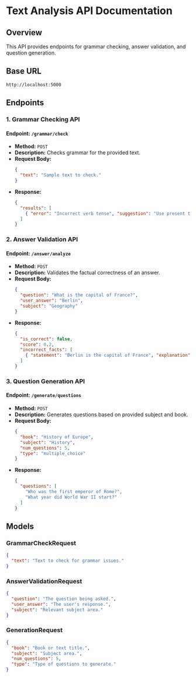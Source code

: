 # Text Analysis API Documentation

## Overview
This API provides endpoints for grammar checking, answer validation, and question generation.

## Base URL
```
http://localhost:5000
```

## Endpoints

### 1. Grammar Checking API
#### **Endpoint:** `/grammar/check`
- **Method:** `POST`
- **Description:** Checks grammar for the provided text.
- **Request Body:**
  ```json
  {
    "text": "Sample text to check."
  }
  ```
- **Response:**
  ```json
  {
    "results": [
      { "error": "Incorrect verb tense", "suggestion": "Use present tense" }
    ]
  }
  ```

### 2. Answer Validation API
#### **Endpoint:** `/answer/analyze`
- **Method:** `POST`
- **Description:** Validates the factual correctness of an answer.
- **Request Body:**
  ```json
  {
    "question": "What is the capital of France?",
    "user_answer": "Berlin",
    "subject": "Geography"
  }
  ```
- **Response:**
  ```json
  {
    "is_correct": false,
    "score": 0.2,
    "incorrect_facts": [
      { "statement": "Berlin is the capital of France", "explanation": "Paris is the correct answer." }
    ]
  }
  ```

### 3. Question Generation API
#### **Endpoint:** `/generate/questions`
- **Method:** `POST`
- **Description:** Generates questions based on provided subject and book.
- **Request Body:**
  ```json
  {
    "book": "History of Europe",
    "subject": "History",
    "num_questions": 5,
    "type": "multiple_choice"
  }
  ```
- **Response:**
  ```json
  {
    "questions": [
      "Who was the first emperor of Rome?",
      "What year did World War II start?"
    ]
  }
  ```

## Models

### GrammarCheckRequest
```json
{
  "text": "Text to check for grammar issues."
}
```

### AnswerValidationRequest
```json
{
  "question": "The question being asked.",
  "user_answer": "The user's response.",
  "subject": "Relevant subject area."
}
```

### GenerationRequest
```json
{
  "book": "Book or text title.",
  "subject": "Subject area.",
  "num_questions": 5,
  "type": "Type of questions to generate."
}
```

